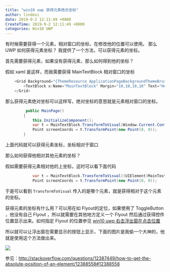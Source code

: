 ```yaml
---
title: "win10 uwp 获得元素绝对坐标"
author: lindexi
date: 2019-9-2 12:11:49 +0800
CreateTime: 2019-9-2 12:11:49 +0800
categories: Win10 UWP
---
```


有时候需要获得一个元素，相对窗口的坐标，在修改他的位置可以使用。
那么 UWP 如何获得元素坐标？
我提供了一个方法，可以获得元素的坐标。

<!--more-->





<div id="toc"></div>

首先需要获得元素，如果没有获得元素，那么如何得到他的坐标？

假如 xaml 是这样，而我需要获得 MainTextBlock 相对窗口的坐标


```csharp
    <Grid Background="{ThemeResource ApplicationPageBackgroundThemeBrush}">
        <TextBlock x:Name="MainTextBlock" Margin="10,10,10,10" Text="Hello" />
    </Grid>
```

那么获得元素绝对坐标可以这样写，绝对坐标的意思就是元素相对窗口的坐标。


```csharp
         public MainPage()
        {
            this.InitializeComponent();
            var t = MainTextBlock.TransformToVisual(Window.Current.Content);
            Point screenCoords = t.TransformPoint(new Point(0, 0));
        }
```

上面代码就可以获得元素坐标，坐标相对于窗口

那么如何获得他相对其他元素的坐标？

假如需要获得元素相对他的上坐标，这时可以看下面代码


```csharp
            var t = MainTextBlock.TransformToVisual((UIElement)MainTextBlock.Parent);
            Point screenCoords = t.TransformPoint(new Point(0, 0));
```

于是可以看到 `TransformToVisual` 传入的是哪个元素，就是获得相对于这个元素的坐标。

获得元素的坐标有什么用？可以用在如 Flyout的定位，如果使用了  ToggleButton ，他没有自己 Flyout ，所以就需要在其他地方定义一个 Flyout 然后通过获得控件位置显示出来。如何指定 Flyout 的位置参见 [win10 uwp 右击浮出窗在点击位置 ](http://blog.csdn.net/lindexi_gd/article/details/52724410)

所以就可以让浮出窗在需要显示的按钮上显示，下面的图片是我偷一个大神的，他就是使用这个方法做出来。

![](http://image.acmx.xyz/34fdad35-5dfe-a75b-2b4b-8c5e313038e2%2F2017627974.jpg)


参见：http://stackoverflow.com/questions/12387449/how-to-get-the-absolute-position-of-an-element/12388558#12388558





